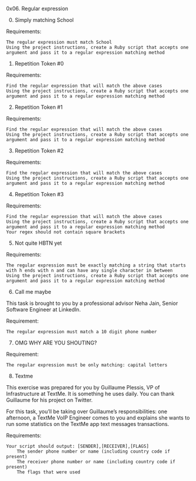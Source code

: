 0x06. Regular expression

0. Simply matching School


Requirements:

	The regular expression must match School
	Using the project instructions, create a Ruby script that accepts one argument and pass it to a regular expression matching method

1. Repetition Token #0

Requirements:

	Find the regular expression that will match the above cases
	Using the project instructions, create a Ruby script that accepts one argument and pass it to a regular expression matching method

2. Repetition Token #1

Requirements:

	Find the regular expression that will match the above cases
	Using the project instructions, create a Ruby script that accepts one argument and pass it to a regular expression matching method

3. Repetition Token #2

Requirements:

	Find the regular expression that will match the above cases
	Using the project instructions, create a Ruby script that accepts one argument and pass it to a regular expression matching method

4. Repetition Token #3

Requirements:

	Find the regular expression that will match the above cases
	Using the project instructions, create a Ruby script that accepts one argument and pass it to a regular expression matching method
	Your regex should not contain square brackets

5. Not quite HBTN yet

Requirements:

	The regular expression must be exactly matching a string that starts with h ends with n and can have any single character in between
	Using the project instructions, create a Ruby script that accepts one argument and pass it to a regular expression matching method

6. Call me maybe

This task is brought to you by a professional advisor Neha Jain, Senior Software Engineer at LinkedIn.

Requirement:

	The regular expression must match a 10 digit phone number

7. OMG WHY ARE YOU SHOUTING?

Requirement:

	The regular expression must be only matching: capital letters

8. Textme

This exercise was prepared for you by Guillaume Plessis, VP of Infrastructure at TextMe. It is something he uses daily. You can thank Guillaume for his project on Twitter.

For this task, you’ll be taking over Guillaume’s responsibilities: one afternoon, a TextMe VoIP Engineer comes to you and explains she wants to run some statistics on the TextMe app text messages transactions.

Requirements:

	Your script should output: [SENDER],[RECEIVER],[FLAGS]
		The sender phone number or name (including country code if present)
		The receiver phone number or name (including country code if present)
		The flags that were used
